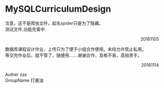 ﻿# MySQLCurriculumDesign
注意，这不是爬虫文件，起名spider只是为了隐藏。<br>
测试文件,功能完善中.<br>
<p align="right">20161105</p>
数据库课程设计作业，上传只为了便于小组合作使用。未经允许禁止私用。<br>
等交完作业后，就不管了，随便用.......谢谢合作，及格不易，高抬贵手。<br>
<p align="right">20161114</p>
Auther   zas<br>
GroupName  打酱油<br>
